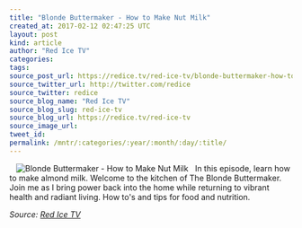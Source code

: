 ```yaml
---
title: "Blonde Buttermaker - How to Make Nut Milk"
created_at: 2017-02-12 02:47:25 UTC
layout: post
kind: article
author: "Red Ice TV"
categories: 
tags: 
source_post_url: https://redice.tv/red-ice-tv/blonde-buttermaker-how-to-make-nut-milk
source_twitter_url: http://twitter.com/redice
source_twitter: redice
source_blog_name: "Red Ice TV"
source_blog_slug: red-ice-tv
source_blog_url: https://redice.tv/red-ice-tv
source_image_url: 
tweet_id:
permalink: /mntr/:categories/:year/:month/:day/:title/
---
```

<img align="left" hspace="12" alt="Blonde Buttermaker - How to Make Nut Milk" src="https://rdice.net/a/c/t/17/BBM-ep3-nut-milk.9cd7b47f.jpg"> In this episode, learn how to make almond milk. 
Welcome to the kitchen of The Blonde Buttermaker. Join me as I bring power back into the home while returning to vibrant health and radiant living. How to's and tips for food and nutrition.<div class="">
    <i>Source: <a href="https://redice.tv/red-ice-tv">Red Ice TV</a></i>
</div>
